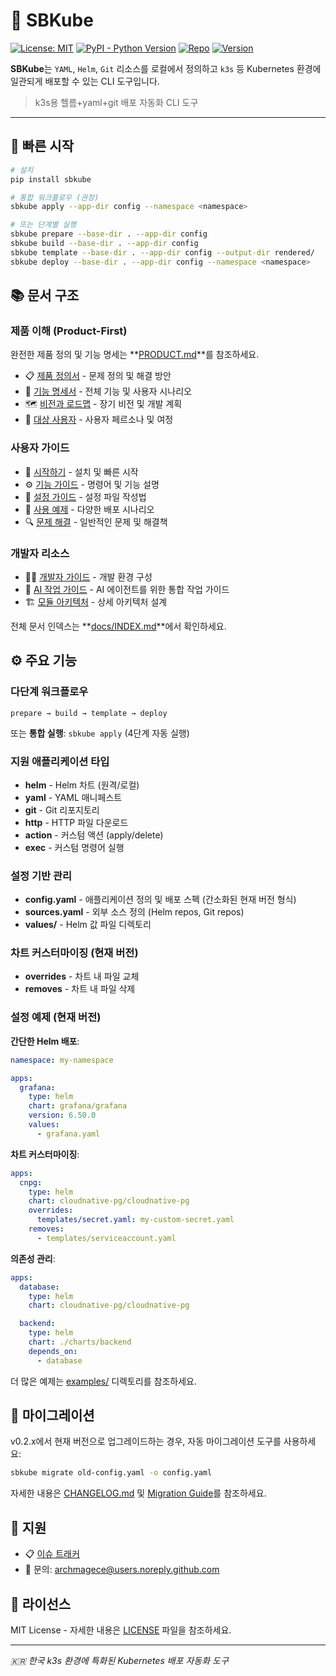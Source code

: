 # 🧩 SBKube

[![License: MIT](https://img.shields.io/badge/License-MIT-yellow.svg)](LICENSE)
[![PyPI - Python Version](https://img.shields.io/pypi/pyversions/sbkube)](<>)
[![Repo](https://img.shields.io/badge/GitHub-kube--app--manaer-blue?logo=github)](https://github.com/ScriptonBasestar/kube-app-manaer)
[![Version](https://img.shields.io/badge/version-0.5.0-blue)](CHANGELOG.md)

**SBKube**는 `YAML`, `Helm`, `Git` 리소스를 로컬에서 정의하고 `k3s` 등 Kubernetes 환경에 일관되게 배포할 수 있는 CLI 도구입니다.

> k3s용 헬름+yaml+git 배포 자동화 CLI 도구

______________________________________________________________________

## 🚀 빠른 시작

```bash
# 설치
pip install sbkube

# 통합 워크플로우 (권장)
sbkube apply --app-dir config --namespace <namespace>

# 또는 단계별 실행
sbkube prepare --base-dir . --app-dir config
sbkube build --base-dir . --app-dir config
sbkube template --base-dir . --app-dir config --output-dir rendered/
sbkube deploy --base-dir . --app-dir config --namespace <namespace>
```

## 📚 문서 구조

### 제품 이해 (Product-First)

완전한 제품 정의 및 기능 명세는 \*\*[PRODUCT.md](PRODUCT.md)\*\*를 참조하세요.

- 📋 [제품 정의서](docs/00-product/product-definition.md) - 문제 정의 및 해결 방안
- 📖 [기능 명세서](docs/00-product/product-spec.md) - 전체 기능 및 사용자 시나리오
- 🗺️ [비전과 로드맵](docs/00-product/vision-roadmap.md) - 장기 비전 및 개발 계획
- 👥 [대상 사용자](docs/00-product/target-users.md) - 사용자 페르소나 및 여정

### 사용자 가이드

- 📖 [시작하기](docs/01-getting-started/) - 설치 및 빠른 시작
- ⚙️ [기능 가이드](docs/02-features/) - 명령어 및 기능 설명
- 🔧 [설정 가이드](docs/03-configuration/) - 설정 파일 작성법
- 📖 [사용 예제](examples/) - 다양한 배포 시나리오
- 🔍 [문제 해결](docs/07-troubleshooting/) - 일반적인 문제 및 해결책

### 개발자 리소스

- 👨‍💻 [개발자 가이드](docs/04-development/) - 개발 환경 구성
- 🤖 [AI 작업 가이드](CLAUDE.md) - AI 에이전트를 위한 통합 작업 가이드
- 🏗️ [모듈 아키텍처](docs/10-modules/sbkube/ARCHITECTURE.md) - 상세 아키텍처 설계

전체 문서 인덱스는 \*\*[docs/INDEX.md](docs/INDEX.md)\*\*에서 확인하세요.

## ⚙️ 주요 기능

### 다단계 워크플로우

```
prepare → build → template → deploy
```

또는 **통합 실행**: `sbkube apply` (4단계 자동 실행)

### 지원 애플리케이션 타입

- **helm** - Helm 차트 (원격/로컬)
- **yaml** - YAML 매니페스트
- **git** - Git 리포지토리
- **http** - HTTP 파일 다운로드
- **action** - 커스텀 액션 (apply/delete)
- **exec** - 커스텀 명령어 실행

### 설정 기반 관리

- **config.yaml** - 애플리케이션 정의 및 배포 스펙 (간소화된 현재 버전 형식)
- **sources.yaml** - 외부 소스 정의 (Helm repos, Git repos)
- **values/** - Helm 값 파일 디렉토리

### 차트 커스터마이징 (현재 버전)

- **overrides** - 차트 내 파일 교체
- **removes** - 차트 내 파일 삭제

### 설정 예제 (현재 버전)

**간단한 Helm 배포**:

```yaml
namespace: my-namespace

apps:
  grafana:
    type: helm
    chart: grafana/grafana
    version: 6.50.0
    values:
      - grafana.yaml
```

**차트 커스터마이징**:

```yaml
apps:
  cnpg:
    type: helm
    chart: cloudnative-pg/cloudnative-pg
    overrides:
      templates/secret.yaml: my-custom-secret.yaml
    removes:
      - templates/serviceaccount.yaml
```

**의존성 관리**:

```yaml
apps:
  database:
    type: helm
    chart: cloudnative-pg/cloudnative-pg

  backend:
    type: helm
    chart: ./charts/backend
    depends_on:
      - database
```

더 많은 예제는 [examples/](examples/) 디렉토리를 참조하세요.

## 🔄 마이그레이션

v0.2.x에서 현재 버전으로 업그레이드하는 경우, 자동 마이그레이션 도구를 사용하세요:

```bash
sbkube migrate old-config.yaml -o config.yaml
```

자세한 내용은 [CHANGELOG.md](CHANGELOG.md) 및 [Migration Guide](docs/MIGRATION.md)를 참조하세요.

## 💬 지원

- 📋 [이슈 트래커](https://github.com/ScriptonBasestar/kube-app-manaer/issues)
- 📧 문의: archmagece@users.noreply.github.com

## 📄 라이선스

MIT License - 자세한 내용은 [LICENSE](LICENSE) 파일을 참조하세요.

______________________________________________________________________

*🇰🇷 한국 k3s 환경에 특화된 Kubernetes 배포 자동화 도구*
